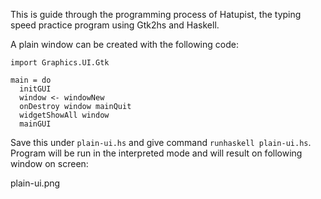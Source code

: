 This is guide through the programming process of Hatupist, the typing speed practice program using Gtk2hs and Haskell.

A plain window can be created with the following code:

```
import Graphics.UI.Gtk

main = do
  initGUI
  window <- windowNew
  onDestroy window mainQuit
  widgetShowAll window
  mainGUI
```

Save this under `plain-ui.hs` and give command `runhaskell plain-ui.hs`. Program will be run in the interpreted mode and will result on following window on screen:

plain-ui.png



